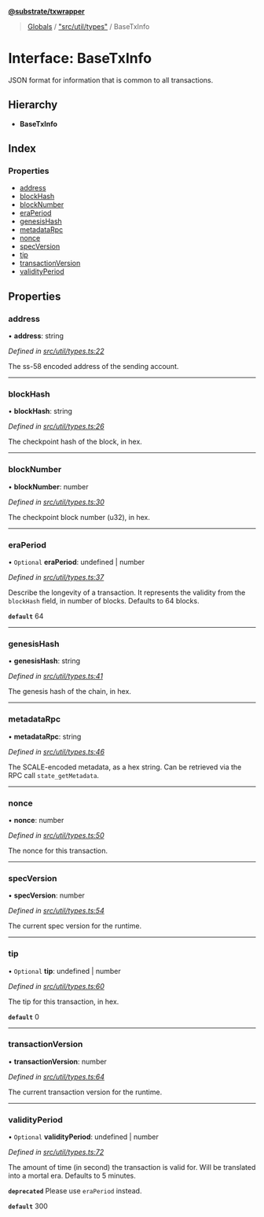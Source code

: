 **[@substrate/txwrapper](../README.md)**

> [Globals](../globals.md) / ["src/util/types"](../modules/_src_util_types_.md) / BaseTxInfo

# Interface: BaseTxInfo

JSON format for information that is common to all transactions.

## Hierarchy

* **BaseTxInfo**

## Index

### Properties

* [address](_src_util_types_.basetxinfo.md#address)
* [blockHash](_src_util_types_.basetxinfo.md#blockhash)
* [blockNumber](_src_util_types_.basetxinfo.md#blocknumber)
* [eraPeriod](_src_util_types_.basetxinfo.md#eraperiod)
* [genesisHash](_src_util_types_.basetxinfo.md#genesishash)
* [metadataRpc](_src_util_types_.basetxinfo.md#metadatarpc)
* [nonce](_src_util_types_.basetxinfo.md#nonce)
* [specVersion](_src_util_types_.basetxinfo.md#specversion)
* [tip](_src_util_types_.basetxinfo.md#tip)
* [transactionVersion](_src_util_types_.basetxinfo.md#transactionversion)
* [validityPeriod](_src_util_types_.basetxinfo.md#validityperiod)

## Properties

### address

•  **address**: string

*Defined in [src/util/types.ts:22](https://github.com/paritytech/txwrapper/blob/bb152d3/src/util/types.ts#L22)*

The ss-58 encoded address of the sending account.

___

### blockHash

•  **blockHash**: string

*Defined in [src/util/types.ts:26](https://github.com/paritytech/txwrapper/blob/bb152d3/src/util/types.ts#L26)*

The checkpoint hash of the block, in hex.

___

### blockNumber

•  **blockNumber**: number

*Defined in [src/util/types.ts:30](https://github.com/paritytech/txwrapper/blob/bb152d3/src/util/types.ts#L30)*

The checkpoint block number (u32), in hex.

___

### eraPeriod

• `Optional` **eraPeriod**: undefined \| number

*Defined in [src/util/types.ts:37](https://github.com/paritytech/txwrapper/blob/bb152d3/src/util/types.ts#L37)*

Describe the longevity of a transaction. It represents the validity from
the `blockHash` field, in number of blocks. Defaults to 64 blocks.

**`default`** 64

___

### genesisHash

•  **genesisHash**: string

*Defined in [src/util/types.ts:41](https://github.com/paritytech/txwrapper/blob/bb152d3/src/util/types.ts#L41)*

The genesis hash of the chain, in hex.

___

### metadataRpc

•  **metadataRpc**: string

*Defined in [src/util/types.ts:46](https://github.com/paritytech/txwrapper/blob/bb152d3/src/util/types.ts#L46)*

The SCALE-encoded metadata, as a hex string. Can be retrieved via the RPC
call `state_getMetadata`.

___

### nonce

•  **nonce**: number

*Defined in [src/util/types.ts:50](https://github.com/paritytech/txwrapper/blob/bb152d3/src/util/types.ts#L50)*

The nonce for this transaction.

___

### specVersion

•  **specVersion**: number

*Defined in [src/util/types.ts:54](https://github.com/paritytech/txwrapper/blob/bb152d3/src/util/types.ts#L54)*

The current spec version for the runtime.

___

### tip

• `Optional` **tip**: undefined \| number

*Defined in [src/util/types.ts:60](https://github.com/paritytech/txwrapper/blob/bb152d3/src/util/types.ts#L60)*

The tip for this transaction, in hex.

**`default`** 0

___

### transactionVersion

•  **transactionVersion**: number

*Defined in [src/util/types.ts:64](https://github.com/paritytech/txwrapper/blob/bb152d3/src/util/types.ts#L64)*

The current transaction version for the runtime.

___

### validityPeriod

• `Optional` **validityPeriod**: undefined \| number

*Defined in [src/util/types.ts:72](https://github.com/paritytech/txwrapper/blob/bb152d3/src/util/types.ts#L72)*

The amount of time (in second) the transaction is valid for. Will be
translated into a mortal era. Defaults to 5 minutes.

**`deprecated`** Please use `eraPeriod` instead.

**`default`** 300
